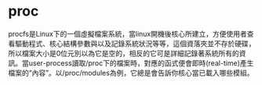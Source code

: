 proc
====

procfs是Linux下的一個虛擬檔案系統，當linux開機後核心所建立，方便使用者查看驅動程式、核心結構參數與以及記錄系統狀況等等，這個資落夾並不存於硬碟，所以檔案大小是0位元別以為它是空的，相反的它可是詳細記錄著系統所有的資訊。當user-process讀取/proc下的檔案時，對應的函式便會即時(real-time)產生檔案的“內容”。以/proc/modules為例，它總是會告訴你核心當已載入哪些模組。
